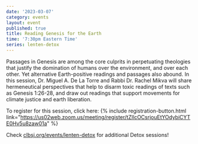 ```yaml
---
date: '2023-03-07'
category: events
layout: event
published: true
title: Reading Genesis for the Earth
time: '7:30pm Eastern Time'
series: lenten-detox
---
```

Passages in Genesis are among the core culprits in perpetuating theologies that justify the domination of humans over the environment, and over each other. Yet alternative Earth-positive readings and passages also abound. In this session, Dr. Miguel A. De La Torre and Rabbi Dr. Rachel Mikva will share hermeneutical perspectives that help to disarm toxic readings of texts such as Genesis 1:26-28, and draw out readings that support movements for climate justice and earth liberation.

To register for this session, click here: {% include registration-button.html link="https://us02web.zoom.us/meeting/register/tZIlcOCsrjouEtYOdybiCYTE0Hv5u8zaw01a" %}

Check [clbsj.org/events/lenten-detox](https://clbsj.org/events/lenten-detox/) for additional Detox sessions!
